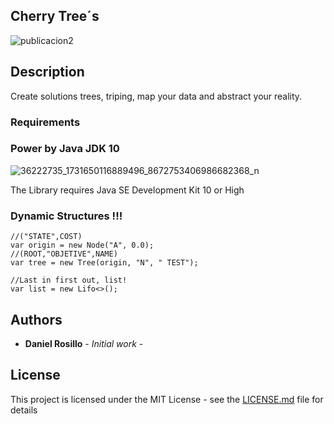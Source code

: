 
## Cherry Tree´s

![publicacion2](https://user-images.githubusercontent.com/23446483/41886301-67180e3a-78c1-11e8-8049-da60148c5373.jpg)

## Description

Create solutions trees, triping, map your data and abstract your reality.

### Requirements

### Power by Java JDK 10
![36222735_1731650116889496_8672753406986682368_n](https://user-images.githubusercontent.com/23446483/41886236-26f7ba94-78c1-11e8-963a-cae5eccb6394.jpg)

The Library requires Java SE Development Kit 10 or High

### Dynamic Structures !!!

```
//("STATE",COST)
var origin = new Node("A", 0.0);
//(ROOT,"OBJETIVE",NAME)
var tree = new Tree(origin, "N", " TEST");

//Last in first out, list!
var list = new Lifo<>();

```

## Authors

* **Daniel Rosillo** - *Initial work* -

## License

This project is licensed under the MIT License - see the [LICENSE.md](LICENSE.md) file for details
